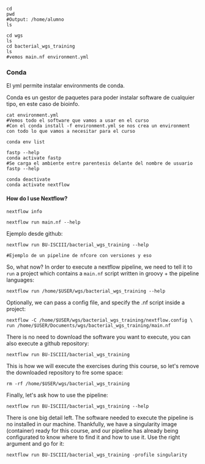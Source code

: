 
```
cd
pwd
#Output: /home/alumno
ls
```

```
cd wgs
ls
cd bacterial_wgs_training
ls
#vemos main.nf environment.yml
```

### Conda

El yml permite instalar environments de conda.

Conda es un gestor de paquetes para poder instalar software de cualquier tipo, en este caso de bioinfo.

```
cat environment.yml
#Vemos todo el software que vamos a usar en el curso
#Con el conda install -f environment.yml se nos crea un environment con todo lo que vamos a necesitar para el curso
```

```
conda env list
```

```
fastp --help
conda activate fastp
#Se carga el ambiente entre parentesis delante del nombre de usuario
fastp --help
```

```
conda deactivate
conda activate nextflow
```

#### How do I use Nextflow?

```
nextflow info
```

```
nextflow run main.nf --help
```

Ejemplo desde github:

```
nextflow run BU-ISCIII/bacterial_wgs_training --help
```

```
#Ejemplo de un pipeline de nfcore con versiones y eso
```


So, what now? In order to execute a nextflow pipeline, we need to tell it to `run` a project which contains a `main.nf` script written in groovy + the pipeline languages:

```
nextflow run /home/$USER/wgs/bacterial_wgs_training --help
```

Optionally, we can pass a config file, and specify the .nf script inside a project:

```
nextflow -C /home/$USER/wgs/bacterial_wgs_training/nextflow.config \
run /home/$USER/Documents/wgs/bacterial_wgs_training/main.nf
```

There is no need to download the software you want to execute, you can also execute a github repository:

```
nextflow run BU-ISCIII/bacterial_wgs_training
```

This is how we will execute the exercises during this course, so let's remove the downloaded repository to fre some space:

```
rm -rf /home/$USER/wgs/bacterial_wgs_training
```

Finally, let's ask how to use the pipeline:

```
nextflow run BU-ISCIII/bacterial_wgs_training --help
```

There is one big detail left. The software needed to execute the pipeline is no installed in our machine. Thankfully, we have a singularity image (container) ready for this course, and our pipeline has already being configurated to know where to find it and how to use it. Use the right argument and go for it:

```
nextflow run BU-ISCIII/bacterial_wgs_training -profile singularity
```

